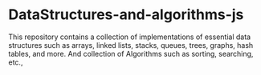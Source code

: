 # DataStructures-and-algorithms-js
This repository contains a collection of implementations of essential data structures such as arrays, linked lists, stacks, queues, trees, graphs, hash tables, and more.  And collection of Algorithms such as sorting, searching, etc.,
